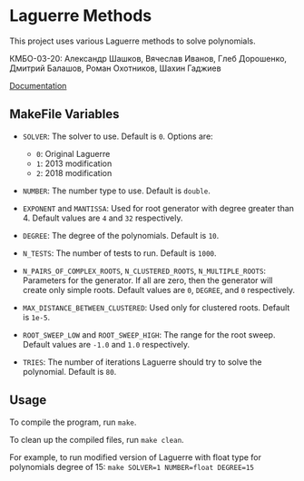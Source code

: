 # Laguerre Methods

This project uses various Laguerre methods to solve polynomials.

КМБО-03-20: Александр Шашков, Вячеслав Иванов, Глеб Дорошенко, Дмитрий Балашов, Роман Охотников, Шахин Гаджиев

[Documentation](https://alexshashkov.github.io/laguerre_polynomials/html/md_README.html)

## MakeFile Variables

- `SOLVER`: The solver to use. Default is `0`. Options are:

  - `0`: Original Laguerre
  - `1`: 2013 modification
  - `2`: 2018 modification
- `NUMBER`: The number type to use. Default is `double`.
- `EXPONENT` and `MANTISSA`: Used for root generator with degree greater than 4. Default values are `4` and `32` respectively.
- `DEGREE`: The degree of the polynomials. Default is `10`.
- `N_TESTS`: The number of tests to run. Default is `1000`.
- `N_PAIRS_OF_COMPLEX_ROOTS`, `N_CLUSTERED_ROOTS`, `N_MULTIPLE_ROOTS`: Parameters for the generator. If all are zero, then the generator will create only simple roots. Default values are `0`, `DEGREE`, and `0` respectively.
- `MAX_DISTANCE_BETWEEN_CLUSTERED`: Used only for clustered roots. Default is `1e-5`.
- `ROOT_SWEEP_LOW` and `ROOT_SWEEP_HIGH`: The range for the root sweep. Default values are `-1.0` and `1.0` respectively.
- `TRIES`: The number of iterations Laguerre should try to solve the polynomial. Default is `80`.

## Usage

To compile the program, run `make`.

To clean up the compiled files, run `make clean`.

For example, to run modified version of Laguerre with float type for polynomials degree of 15: `make SOLVER=1 NUMBER=float DEGREE=15`
